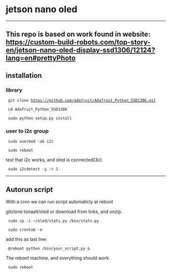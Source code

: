 # jetson nano oled
----
This repo is based on work found in website:   
https://custom-build-robots.com/top-story-en/jetson-nano-oled-display-ssd1306/12124?lang=en#prettyPhoto
----
## installation
### library
<code> git clone https://github.com/adafruit/Adafruit_Python_SSD1306.git</code>

<code> cd Adafruit_Python_SSD1306</code>

<code> sudo python setup.py install</code>


### user to i2c group
<code> sudo usermod -aG i2c <username></code>

<code> sudo reboot</code>

test that i2c works, and oled is connected(3c)

<code> sudo i2cdetect -y -r 1</code>

----
## Autorun script 
With a cron we can run script automaticly at reboot

gitclone tonaalt/oled or download from links, and unzip.


<code> sudo cp -i ~/oled/stats.py /bin/stats.py</code>

<code> sudo crontab -e</code>

add this as last line:

<code> @reboot python /bin/your_script.py &</code>

The reboot machine, and everything should work.

<code> sudo reboot</code>